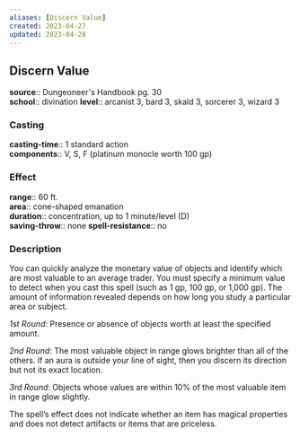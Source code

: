 ```yaml
---
aliases: [Discern Value]
created: 2023-04-27
updated: 2023-04-28
---
```


## Discern Value

**source**:: Dungeoneer's Handbook pg. 30  
**school**:: divination
**level**:: arcanist 3, bard 3, skald 3, sorcerer 3, wizard 3

### Casting

**casting-time**:: 1 standard action  
**components**:: V, S, F (platinum monocle worth 100 gp)

### Effect

**range**:: 60 ft.  
**area**:: cone-shaped emanation  
**duration**:: concentration, up to 1 minute/level (D)  
**saving-throw**:: none
**spell-resistance**:: no

### Description

You can quickly analyze the monetary value of objects and identify which are most valuable to an average trader. You must specify a minimum value to detect when you cast this spell (such as 1 gp, 100 gp, or 1,000 gp). The amount of information revealed depends on how long you study a particular area or subject.  
  
*1st Round*: Presence or absence of objects worth at least the specified amount.  
  
*2nd Round*: The most valuable object in range glows brighter than all of the others. If an aura is outside your line of sight, then you discern its direction but not its exact location.  
  
*3rd Round*: Objects whose values are within 10% of the most valuable item in range glow slightly.  
  
The spell’s effect does not indicate whether an item has magical properties and does not detect artifacts or items that are priceless.
